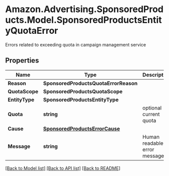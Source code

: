 # Amazon.Advertising.SponsoredProducts.Model.SponsoredProductsEntityQuotaError
Errors related to exceeding quota in campaign management service

## Properties

Name | Type | Description | Notes
------------ | ------------- | ------------- | -------------
**Reason** | **SponsoredProductsQuotaErrorReason** |  | 
**QuotaScope** | **SponsoredProductsQuotaScope** |  | [optional] 
**EntityType** | **SponsoredProductsEntityType** |  | 
**Quota** | **string** | optional current quota | [optional] 
**Cause** | [**SponsoredProductsErrorCause**](SponsoredProductsErrorCause.md) |  | [optional] 
**Message** | **string** | Human readable error message | 

[[Back to Model list]](../README.md#documentation-for-models) [[Back to API list]](../README.md#documentation-for-api-endpoints) [[Back to README]](../README.md)

